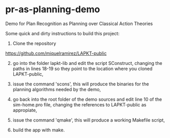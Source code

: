 pr-as-planning-demo
===================

Demo for Plan Recognition as Planning over Classical Action Theories

Some quick and dirty instructions to build this project:

1) Clone the repository

https://github.com/miquelramirez/LAPKT-public

2) go into the folder lapkt-lib and edit the script SConstruct, changing the paths in lines 18-19 so they point to the location where you cloned LAPKT-public,

3) issue the command 'scons', this will produce the binaries for the planning algorithms needed by the demo,

4) go back into the root folder of the demo sources and edit line 10 of the  sim-home.pro file, changing the references to LAPKT-public as appropiate,

5) issue the command 'qmake', this will produce a working Makefile script,

6) build the app with make.
